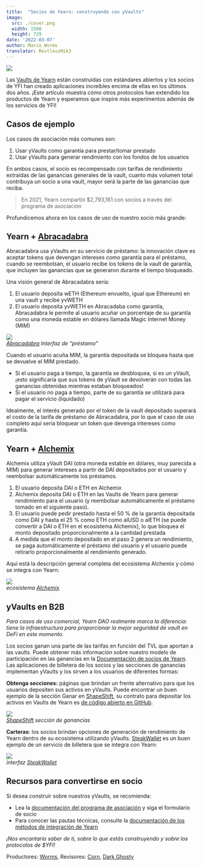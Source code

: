 ```yaml
---
title:  "Socios de Yearn: construyendo con yVaults"
image:
  src: ./cover.png
  width: 1500
  height: 729
date: '2022-03-07'
author: Marco_Worms
translator: RestlessMik3
---
```


![](./cover.png?w=1400&h=729)

Las [Vaults de Yearn](https://medium.com/iearn/yearn-finance-explained-what-are-vaults-and-strategies-96970560432) están construidas con estándares abiertos y los socios de YFI han creado aplicaciones increíbles encima de ellas en los últimos dos años. ¡Este artículo muestra cómo otros protocolos han extendido los productos de Yearn y esperamos que inspire más experimentos además de los servicios de YFI!

## Casos de ejemplo

Los casos de asociación más comunes son:
1. Usar yVaults como garantía para prestar/tomar prestado
2. Usar yVaults para generar rendimiento con los fondos de los usuarios

En ambos casos, el socio es recompensado con tarifas de rendimiento extraídas de las ganancias generales de la vault, cuanto más volumen total contribuya un socio a una vault, mayor será la parte de las ganancias que reciba.

> En 2021, Yearn compartió $2,793,161 con socios a través del programa de asociación

Profundicemos ahora en los casos de uso de nuestro socio más grande:

## Yearn + [Abracadabra](http://abracadabra.money/)

Abracadabra usa yVaults en su servicio de préstamo: la innovación clave es aceptar tokens que devengan intereses como garantía para el préstamo, cuando se reembolsan, el usuario recibe los tokens de la vault de garantía, que incluyen las ganancias que se generaron durante el tiempo bloqueado.

Una visión general de Abracadabra sería:
1. El usuario deposita wETH (Ethereum envuelto, igual que Ethereum) en una vault y recibe yvWETH
2. El usuario deposita yvWETH en Abracadaba como garantía, Abracadabra le permite al usuario acuñar un porcentaje de su garantía como una moneda estable en dólares llamada Magic Internet Money (MIM)

![](./image1.jpg?w=633&h=527)\
*[Abracadabra](http://abracadabra.money/) Interfaz de “préstamo”*

Cuando el usuario acuña MIM, la garantía depositada se bloquea hasta que se devuelve el MIM prestado.

- Si el usuario paga a tiempo, la garantía se desbloquea, si es un yVault, ¡esto significaría que sus tokens de yVault se devolverán con todas las ganancias obtenidas mientras estaban bloqueados!
- Si el usuario no paga a tiempo, parte de su garantía se utilizará para pagar el servicio (liquidado)

Idealmente, el interés generado por el token de la vault depositado superará el costo de la tarifa de préstamo de Abracadabra, por lo que el caso de uso completo aquí sería bloquear un token que devenga intereses como garantía.

## Yearn + [Alchemix](https://alchemix.fi/)

Alchemix utiliza  yVault DAI (otra moneda estable en dólares, muy parecida a MIM) para generar intereses a partir de DAI depositados por el usuario y reembolsar automáticamente los préstamos.

1. El usuario deposita DAI o ETH en Alchemix
2. Alchemix deposita DAI o ETH en las Vaults de Yearn para generar rendimiento para el usuario (y reembolsar automáticamente el préstamo tomado en el siguiente paso).
3. El usuario puede pedir prestado hasta el 50 % de la garantía depositada como DAI y hasta el 25 % como ETH como alUSD o alETH (se puede convertir a DAI o ETH en el ecosistema Alchemix), lo que bloquea el monto depositado proporcionalmente a la cantidad prestada
4. A medida que el monto depositado en el paso 2 genera un rendimiento, se paga automáticamente el préstamo del usuario y el usuario puede retirarlo proporcionalmente al rendimiento generado.

Aquí está la descripción general completa del ecosistema Alchemix y cómo se integra con Yearn:

![](./image2.png?w=1400&h=950)\
*ecosistema [Alchemix](https://alchemix.fi/)*

## yVaults en B2B

*Para casos de uso comercial, Yearn DAO realmente marca la diferencia: tiene la infraestructura para proporcionar la mejor seguridad de vault en DeFi en este momento.*

Los socios ganan una parte de las tarifas en función del TVL que aportan a las vaults. Puede obtener más información sobre nuestro modelo de participación en las ganancias en la [Documentación de socios de Yearn](https://docs.yearn.finance/partners/introduction). Las aplicaciones de billetera de los socios y las secciones de ganancias implementan yVaults y los sirven a los usuarios de diferentes formas:

**Obtenga secciones:** páginas que brindan un frente alternativo para que los usuarios depositen sus activos en yVaults. Puede encontrar un buen ejemplo de la sección Ganar en [ShapeShift](https://shapeshift.com/), su contrato para depositar los activos en Vaults de Yearn es [de código abierto en GitHub](https://github.com/shapeshift/yearn-router).

![](./image3.jpg?w=750&h=554)\
*[ShapeShift](https://shapeshift.com/) sección de ganancias*

**Carteras**: los socios brindan opciones de generación de rendimiento de Yearn dentro de su ecosistema utilizando yVaults. [SteakWallet](https://www.steakwallet.fi/) es un buen ejemplo de un servicio de billetera que se integra con Yearn:

![](./image4.jpg?w=363&h=681)\
*interfaz [SteakWallet](https://www.steakwallet.fi/)*

## Recursos para convertirse en socio

Si desea construir sobre nuestros yVaults, se recomienda:

- Lea la [documentación del programa de asociación](https://docs.yearn.finance/partners/introduction) y siga el formulario de socio
- Para conocer las pautas técnicas, consulte la [documentación de los métodos de integración de Yearn](https://docs.yearn.finance/partners/integration_guide)

*¡Nos encantaría saber de ti, sobre lo que estás construyendo y sobre los protocolos de $YFI!*

Productores: [Worms](https://twitter.com/MarcoWorms), Revisores: [Corn](https://twitter.com/omgcorn), [Dark Ghosty](https://github.com/DarkGhost7)
